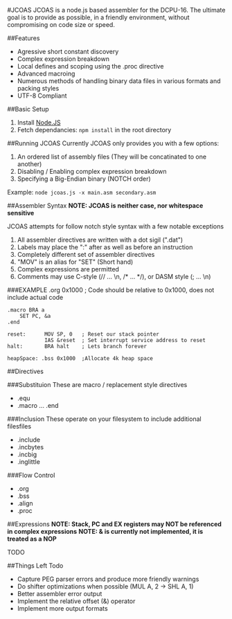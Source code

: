#JCOAS
JCOAS is a node.js based assembler for the DCPU-16.  The ultimate goal is to provide as 
possible, in a friendly environment, without compromising on code size or speed. 

##Features
* Agressive short constant discovery
* Complex expression breakdown
* Local defines and scoping using the .proc directive
* Advanced macroing
* Numerous methods of handling binary data files in various formats and packing styles
* UTF-8 Compliant

##Basic Setup
1. Install [Node.JS](http://nodejs.org)
2. Fetch dependancies:  `npm install` in the root directory

##Running JCOAS
Currently JCOAS only provides you with a few options:

1. An ordered list of assembly files (They will be concatinated to one another)
2. Disabling / Enabling complex expression breakdown
3. Specifying a Big-Endian binary (NOTCH order)

Example:  `node jcoas.js -x main.asm secondary.asm`

##Assembler Syntax
**NOTE: JCOAS is neither case, nor whitespace sensitive**

JCOAS attempts for follow notch style syntax with a few notable exceptions

1. All assembler directives are written with a dot sigil  (".dat")
2. Labels may place the ":" after as well as before an instruction
3. Completely different set of assembler directives
4. "MOV" is an alias for "SET" (Short hand)
5. Complex expressions are permitted
6. Comments may use C-style (// ... \n, /* ... */), or DASM style (; ... \n)

###EXAMPLE
    .org 0x1000 ; Code should be relative to 0x1000, does not include actual code

    .macro BRA a
        SET PC, &a
    .end

    reset:      MOV SP, 0   ; Reset our stack pointer
                IAS &reset  ; Set interrupt service address to reset
    halt:       BRA halt    ; Lets branch forever
            
    heapSpace: .bss 0x1000  ;Allocate 4k heap space

##Directives

###Substituion
These are macro / replacement style directives

* .equ <name> <expression>
* .macro <name> ... .end

###Inclusion
These operate on your filesystem to include additional filesfiles

* .include
* .incbytes
* .incbig
* .inglittle

###Flow Control

* .org
* .bss
* .align
* .proc

##Expressions
**NOTE: Stack, PC and EX registers may NOT be referenced in complex expressions**
**NOTE: & is currently not implemented, it is treated as a NOP**

TODO

##Things Left Todo
* Capture PEG parser errors and produce more friendly warnings
* Do shifter optimizations when possible (MUL A, 2 -> SHL A, 1)
* Better assembler error output
* Implement the relative offset (&) operator
* Implement more output formats
